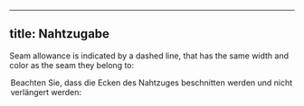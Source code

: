 ***

## title: Nahtzugabe

Seam allowance is indicated by a dashed line, that has the same width and color as the seam they belong to:

<Legend part="saLines" caption="Seam allowance for different fabric types" >

Beachten Sie, dass die Ecken des Nahtzuges beschnitten werden und nicht verlängert werden:

<Legend part="sa" caption="A trimmed seam allowance corner" >
